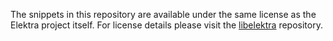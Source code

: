 The snippets in this repository are available under the same license as
the Elektra project itself. For license details please visit the
[libelektra](https://github.com/ElektraInitiative/libelektra) repository.
